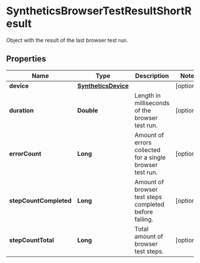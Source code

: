 # SyntheticsBrowserTestResultShortResult

Object with the result of the last browser test run.

## Properties

| Name                   | Type                                        | Description                                               | Notes      |
| ---------------------- | ------------------------------------------- | --------------------------------------------------------- | ---------- |
| **device**             | [**SyntheticsDevice**](SyntheticsDevice.md) |                                                           | [optional] |
| **duration**           | **Double**                                  | Length in milliseconds of the browser test run.           | [optional] |
| **errorCount**         | **Long**                                    | Amount of errors collected for a single browser test run. | [optional] |
| **stepCountCompleted** | **Long**                                    | Amount of browser test steps completed before failing.    | [optional] |
| **stepCountTotal**     | **Long**                                    | Total amount of browser test steps.                       | [optional] |
